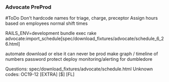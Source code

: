 ### Advocate PreProd

#ToDo
Don't hardcode names for triage, charge, preceptor
Assign hours based on employees normal shift times


RAILS_ENV=development bundle exec rake advocate:import_schedule[spec/download_fixtures/advocate/schedule_6_26.html]


automate download or else it can never be prod
make graph / timeline of numbers
password protect
deploy
monitoring/alerting for dumbledore

Questions: 
spec/download_fixtures/advocate/schedule.html
Unknown codes:
OC19-12
[EXTRA]
[$]
[FL]
